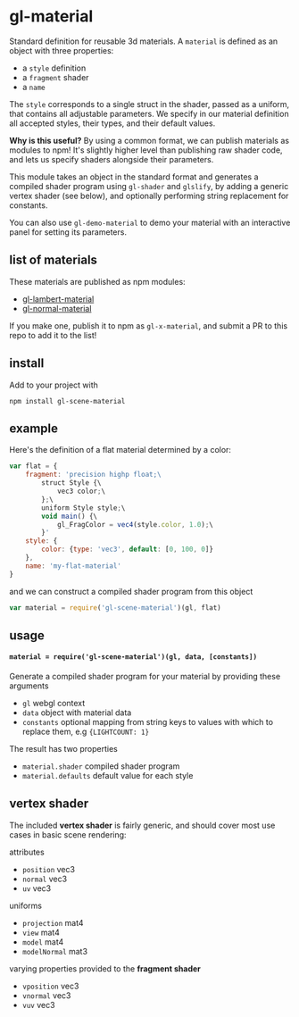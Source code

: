 # gl-material

Standard definition for reusable 3d materials. A `material` is defined as an object with three properties:
- a `style` definition
- a `fragment` shader
- a `name`

The `style` corresponds to a single struct in the shader, passed as a uniform, that contains all adjustable parameters. We specify in our material definition all accepted styles, their types, and their default values.

**Why is this useful?** By using a common format, we can publish materials as modules to npm! It's slightly higher level than publishing raw shader code, and lets us specify shaders alongside their parameters. 

This module takes an object in the standard format and generates a compiled shader program using `gl-shader` and `glslify`, by adding a generic vertex shader (see below), and optionally performing string replacement for constants.

You can also use `gl-demo-material` to demo your material with an interactive panel for setting its parameters.

## list of materials

These materials are published as npm modules:
- [gl-lambert-material](https://github.com/freeman-lab/gl-lambert-material)
- [gl-normal-material](https://github.com/freeman-lab/gl-normal-material)

If you make one, publish it to npm as `gl-x-material`, and submit a PR to this repo to add it to the list!

## install

Add to your project with
```
npm install gl-scene-material
```

## example

Here's the definition of a flat material determined by a color:

```javascript
var flat = {
	fragment: 'precision highp float;\ 
		struct Style {\
			vec3 color;\
		};\
		uniform Style style;\
		void main() {\
			gl_FragColor = vec4(style.color, 1.0);\
		}'
	style: {
		color: {type: 'vec3', default: [0, 100, 0]}
	},
	name: 'my-flat-material'
}
```

and we can construct a compiled shader program from this object

```javascript
var material = require('gl-scene-material')(gl, flat)
```

## usage

#### `material = require('gl-scene-material')(gl, data, [constants])`

Generate a compiled shader program for your material by providing these arguments
- `gl` webgl context
- `data` object with material data
- `constants` optional mapping from string keys to values with which to replace them, e.g `{LIGHTCOUNT: 1}`

The result has two properties
- `material.shader` compiled shader program
- `material.defaults` default value for each style

## vertex shader

The included **vertex shader** is fairly generic, and should cover most use cases in basic scene rendering:

attributes
- `position` vec3
- `normal` vec3
- `uv` vec3

uniforms
- `projection` mat4
- `view` mat4
- `model` mat4
- `modelNormal` mat3

varying properties provided to the **fragment shader**
- `vposition` vec3
- `vnormal` vec3
- `vuv` vec3